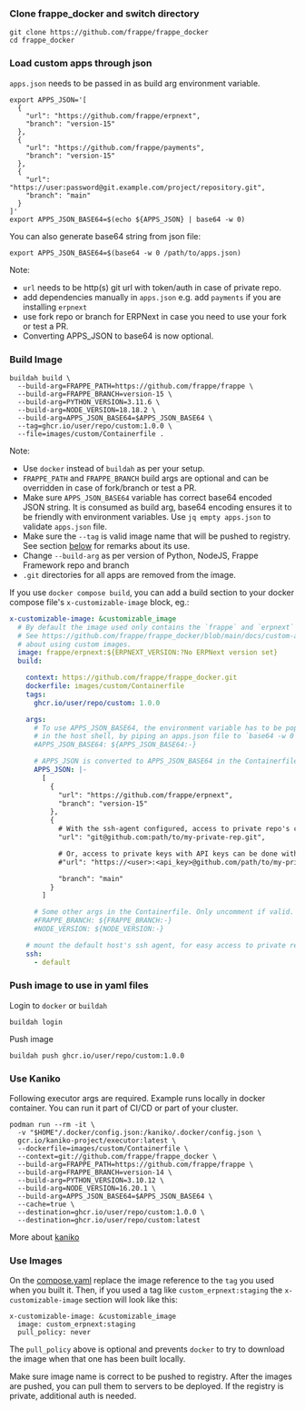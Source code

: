 ### Clone frappe_docker and switch directory

```shell
git clone https://github.com/frappe/frappe_docker
cd frappe_docker
```

### Load custom apps through json

`apps.json` needs to be passed in as build arg environment variable.

```shell
export APPS_JSON='[
  {
    "url": "https://github.com/frappe/erpnext",
    "branch": "version-15"
  },
  {
    "url": "https://github.com/frappe/payments",
    "branch": "version-15"
  },
  {
    "url": "https://user:password@git.example.com/project/repository.git",
    "branch": "main"
  }
]'
export APPS_JSON_BASE64=$(echo ${APPS_JSON} | base64 -w 0)
```

You can also generate base64 string from json file:

```shell
export APPS_JSON_BASE64=$(base64 -w 0 /path/to/apps.json)
```

Note:

- `url` needs to be http(s) git url with token/auth in case of private repo.
- add dependencies manually in `apps.json` e.g. add `payments` if you are installing `erpnext`
- use fork repo or branch for ERPNext in case you need to use your fork or test a PR.
- Converting APPS_JSON to base64 is now optional.

### Build Image

```shell
buildah build \
  --build-arg=FRAPPE_PATH=https://github.com/frappe/frappe \
  --build-arg=FRAPPE_BRANCH=version-15 \
  --build-arg=PYTHON_VERSION=3.11.6 \
  --build-arg=NODE_VERSION=18.18.2 \
  --build-arg=APPS_JSON_BASE64=$APPS_JSON_BASE64 \
  --tag=ghcr.io/user/repo/custom:1.0.0 \
  --file=images/custom/Containerfile .
```

Note:

- Use `docker` instead of `buildah` as per your setup.
- `FRAPPE_PATH` and `FRAPPE_BRANCH` build args are optional and can be overridden in case of fork/branch or test a PR.
- Make sure `APPS_JSON_BASE64` variable has correct base64 encoded JSON string. It is consumed as build arg, base64 encoding ensures it to be friendly with environment variables. Use `jq empty apps.json` to validate `apps.json` file.
- Make sure the `--tag` is valid image name that will be pushed to registry. See section [below](#use-images) for remarks about its use.
- Change `--build-arg` as per version of Python, NodeJS, Frappe Framework repo and branch
- `.git` directories for all apps are removed from the image.

If you use `docker compose build`, you can add a build section to your docker
compose file's `x-customizable-image` block, eg.:

```yaml
x-customizable-image: &customizable_image
  # By default the image used only contains the `frappe` and `erpnext` apps.
  # See https://github.com/frappe/frappe_docker/blob/main/docs/custom-apps.md
  # about using custom images.
  image: frappe/erpnext:${ERPNEXT_VERSION:?No ERPNext version set}
  build:

    context: https://github.com/frappe/frappe_docker.git
    dockerfile: images/custom/Containerfile
    tags:
      ghcr.io/user/repo/custom: 1.0.0

    args:
      # To use APPS_JSON_BASE64, the environment variable has to be populated
      # in the host shell, by piping an apps.json file to `base64 -w 0`.
      #APPS_JSON_BASE64: ${APPS_JSON_BASE64:-}

      # APPS_JSON is converted to APPS_JSON_BASE64 in the Containerfile
      APPS_JSON: |-
        [
          {
            "url": "https://github.com/frappe/erpnext",
            "branch": "version-15"
          },
          {
            # With the ssh-agent configured, access to private repo's can be done through:
            "url": "git@github.com:path/to/my-private-rep.git",

            # Or, access to private keys with API keys can be done with an https URL:
            #"url": "https://<user>:<api_key>@github.com/path/to/my-private-repo.git",

            "branch": "main"
          }
        ]

      # Some other args in the Containerfile. Only uncomment if valid.
      #FRAPPE_BRANCH: ${FRAPPE_BRANCH:-}
      #NODE_VERSION: ${NODE_VERSION:-}

    # mount the default host's ssh agent, for easy access to private repos.
    ssh:
      - default 
```


### Push image to use in yaml files

Login to `docker` or `buildah`

```shell
buildah login
```

Push image

```shell
buildah push ghcr.io/user/repo/custom:1.0.0
```

### Use Kaniko

Following executor args are required. Example runs locally in docker container.
You can run it part of CI/CD or part of your cluster.

```shell
podman run --rm -it \
  -v "$HOME"/.docker/config.json:/kaniko/.docker/config.json \
  gcr.io/kaniko-project/executor:latest \
  --dockerfile=images/custom/Containerfile \
  --context=git://github.com/frappe/frappe_docker \
  --build-arg=FRAPPE_PATH=https://github.com/frappe/frappe \
  --build-arg=FRAPPE_BRANCH=version-14 \
  --build-arg=PYTHON_VERSION=3.10.12 \
  --build-arg=NODE_VERSION=16.20.1 \
  --build-arg=APPS_JSON_BASE64=$APPS_JSON_BASE64 \
  --cache=true \
  --destination=ghcr.io/user/repo/custom:1.0.0 \
  --destination=ghcr.io/user/repo/custom:latest
```

More about [kaniko](https://github.com/GoogleContainerTools/kaniko)

### Use Images

On the [compose.yaml](../compose.yaml) replace the image reference to the `tag` you used when you built it. Then, if you used a tag like `custom_erpnext:staging` the `x-customizable-image` section will look like this:

```
x-customizable-image: &customizable_image
  image: custom_erpnext:staging
  pull_policy: never
```

The `pull_policy` above is optional and prevents `docker` to try to download the image when that one has been built locally.

Make sure image name is correct to be pushed to registry. After the images are pushed, you can pull them to servers to be deployed. If the registry is private, additional auth is needed.
